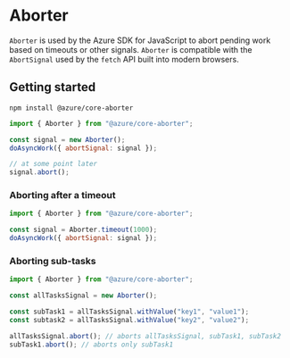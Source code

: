 # Aborter

`Aborter` is used by the Azure SDK for JavaScript to abort pending work based on timeouts or other signals. `Aborter` is compatible with the `AbortSignal` used by the `fetch` API built into modern browsers.

## Getting started

```
npm install @azure/core-aborter
```

```js
import { Aborter } from "@azure/core-aborter";

const signal = new Aborter();
doAsyncWork({ abortSignal: signal });

// at some point later
signal.abort();
```

### Aborting after a timeout

```js
import { Aborter } from "@azure/core-aborter";

const signal = Aborter.timeout(1000);
doAsyncWork({ abortSignal: signal });
```

### Aborting sub-tasks

```js
import { Aborter } from "@azure/core-aborter";

const allTasksSignal = new Aborter();

const subTask1 = allTasksSignal.withValue("key1", "value1");
const subtask2 = allTasksSignal.withValue("key2", "value2");

allTasksSignal.abort(); // aborts allTasksSignal, subTask1, subTask2
subTask1.abort(); // aborts only subTask1
```
